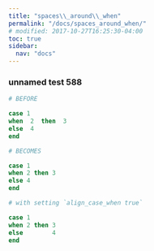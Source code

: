 ```yaml
---
title: "spaces\\_around\\_when"
permalink: "/docs/spaces_around_when/"
# modified: 2017-10-27T16:25:30-04:00
toc: true
sidebar:
  nav: "docs"
---
```

### unnamed test 588
```ruby
# BEFORE

case 1
when  2  then  3
else  4
end

```
```ruby
# BECOMES

case 1
when 2 then 3
else 4
end
```
```ruby
# with setting `align_case_when true`

case 1
when 2 then 3
else        4
end
```
